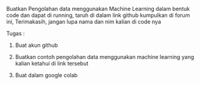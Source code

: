 Buatkan Pengolahan data menggunakan Machine Learning dalam bentuk code dan dapat di running, taruh di dalam link github kumpulkan di forum ini, Terimakasih, jangan lupa nama dan nim kalian di code nya 

Tugas :
1. Buat akun github 

2. Buatkan contoh pengolahan data menggunakan machine learning yang kalian ketahui di link tersebut

3. Buat dalam google colab
